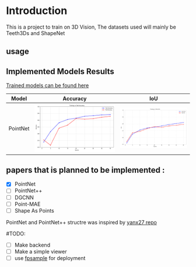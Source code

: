 # Introduction

This is a project to train on 3D Vision, The datasets used will mainly be Teeth3Ds and ShapeNet

## usage

## Implemented Models Results

[Trained models can be found here](https://drive.google.com/drive/folders/1HkosNZrBiGC8gFM38o_f9LQ0fARovoV5?usp=drive_link)


| Model  | Accuracy | IoU |
| ------ | -------- | --- |
| PointNet| ![Accuracy](./images/accuracy_plot.png) | ![IoU](./images/IoU_plot.png) |

## papers that is planned to be implemented :
- [x] PointNet
- [ ] PointNet++
- [ ] DGCNN
- [ ] Point-MAE
- [ ] Shape As Points

PointNet and PointNet++ structre was inspired by [yanx27 repo](https://github.com/yanx27/Pointnet_Pointnet2_pytorch/tree/master)


#TODO:
- [ ] Make backend
- [ ] Make a simple viewer
- [ ] use [fpsample](https://pypi.org/project/fpsample/#:~:text=Python%20efficient%20farthest%20point%20sampling,in%20single%2Dthreaded%20CPU%20environment.) for deployment
